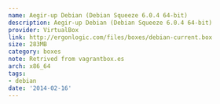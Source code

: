 ```yaml
---
name: Aegir-up Debian (Debian Squeeze 6.0.4 64-bit)
description: Aegir-up Debian (Debian Squeeze 6.0.4 64-bit)
provider: VirtualBox
link: http://ergonlogic.com/files/boxes/debian-current.box
size: 283MB
category: boxes
note: Retrived from vagrantbox.es
arch: x86_64
tags:
- debian
date: '2014-02-16'
---
```

